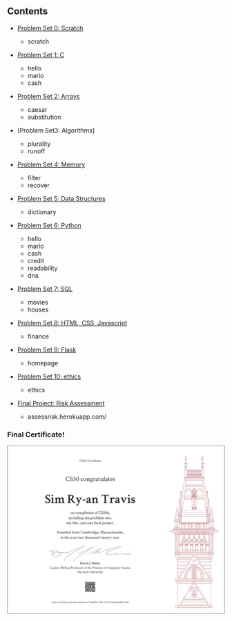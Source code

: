 
## Contents

- [Problem Set 0: Scratch](/pset0) 
  * scratch
- [Problem Set 1: C](/pset1) 
  * hello
  * mario
  * cash

- [Problem Set 2: Arrays](/pset2) 
  * caesar
  * substitution
- [Problem Set3: Algorithms]
  * plurality
  * runoff
- [Problem Set 4: Memory](/pset4) 
  * filter
  * recover
- [Problem Set 5: Data Structures](/pset5) 
  * dictionary
- [Problem Set 6: Python](/pset6) 
  * hello
  * mario
  * cash
  * credit
  * readability
  * dna
- [Problem Set 7: SQL](/pset7) 
  * movies
  * houses
- [Problem Set 8: HTML, CSS, Javascript](/pset8/finance) 
  * finance
- [Problem Set 9: Flask](/pset9/homepage) 
  * homepage
- [Problem Set 10: ethics](/pset10) 
  * ethics
- [Final Project: Risk Assessment](/project)
  * assessrisk.herokuapp.com/
  

### Final Certificate!
![Final Certificate](CS50x.png)

